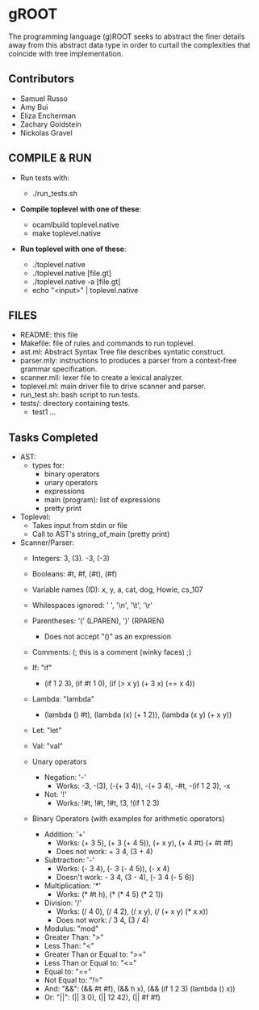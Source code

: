 # gROOT

The programming language (g)ROOT seeks to abstract the finer details away from this abstract data type in order to curtail the complexities that coincide with tree implementation.


## Contributors
- Samuel Russo
- Amy Bui
- Eliza Encherman
- Zachary Goldstein
- Nickolas Gravel



## COMPILE & RUN
- Run tests with:
    - ./run_tests.sh

- **Compile toplevel with one of these**:
    - ocamlbuild toplevel.native
    - make toplevel.native
- **Run toplevel with one of these**:
    - ./toplevel.native
    - ./toplevel.native [file.gt]
    - ./toplevel.native -a [file.gt]
    - echo "\<input\>" | toplevel.native



## FILES
- README: this file
- Makefile: file of rules and commands to run toplevel.
- ast.ml: Abstract Syntax Tree file describes syntatic construct.
- parser.mly: instructions to produces a parser from a context-free grammar specification.
- scanner.mll: lexer file to create a lexical analyzer.
- toplevel.ml: main driver file to drive scanner and parser.
- run_test.sh: bash script to run tests.
- tests/: directory containing tests.
    - test1 ...



## Tasks Completed
- AST:
    - types for:
        - binary operators
        - unary operators
        - expressions
        - main (program): list of expressions
        - pretty print
- Toplevel:
    - Takes input from stdin or file
    - Call to AST's string_of_main (pretty print)
- Scanner/Parser:
    - Integers: 3, (3). -3, (-3)
    - Booleans: #t, #f, (#t), (#f)
    - Variable names (ID): x, y, a, cat, dog, Howie, cs_107
    - Whilespaces ignored: ' ', '\n', '\t', '\r'
    - Parentheses: '(' (LPAREN), ')' (RPAREN)
        - Does not accept "()" as an expression
    - Comments: (; this is a comment (winky faces) ;)
    - If: "if"
        - (if 1 2 3), (if #t 1 0), (if (> x y) (+ 3 x) (== x 4))

    - Lambda: "lambda"
        - (lambda () #t), (lambda (x) (+ 1 2)), (lambda (x y) (+ x y)) 

    - Let: "let"
    - Val: "val"

    - Unary operators
        - Negation: '-'
            - Works: -3, -(3), (-(+ 3 4)), -(+ 3 4), -#t, -(if 1 2 3), -x
        - Not: '!'
            - Works: !#t, !#t, !#t, !3, !(if 1 2 3)
    - Binary Operators (with examples for arithmetic operators)
        - Addition: '+'
            - Works: (+ 3 5), (+ 3 (+ 4 5)), (+ x y), (+ 4 #t) (+ #t #f)
            - Does not work: + 3 4, (3 + 4)
        - Subtraction: '-'
            - Works: (- 3 4), (- 3 (- 4 5)), (- x 4)
            - Doesn't work: - 3 4, (3 - 4), (- 3 4 (- 5 6))
        - Multiplication: '\*'
            - Works: (* #t h), (* (* 4 5) (* 2 1))
        - Division: '/'
            - Works: (/ 4 0), (/ 4 2), (/ x y), (/ (+ x y) (* x x))
            - Does not work: / 3 4, (3 / 4)
        - Modulus: "mod"
        - Greater Than: ">"
        - Less Than: "<"
        - Greater Than or Equal to: ">="
        - Less Than or Equal to: "<="
        - Equal to: "=="
        - Not Equal to: "!="
        - And: "&&": (&& #t #f), (&& h x), (&& (if 1 2 3) (lambda () x))
        - Or: "||": (|| 3 0), (|| 12 42), (|| #f #f)

